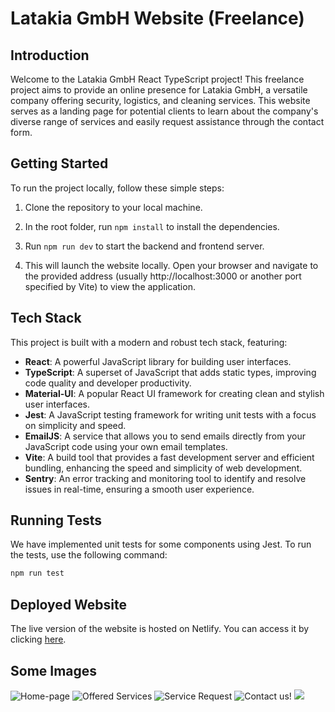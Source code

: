 # Latakia GmbH Website (Freelance)

## Introduction

Welcome to the Latakia GmbH React TypeScript project! This freelance project aims to provide an online presence for Latakia GmbH, a versatile company offering security, logistics, and cleaning services. This website serves as a landing page for potential clients to learn about the company's diverse range of services and easily request assistance through the contact form.

## Getting Started

To run the project locally, follow these simple steps:

1. Clone the repository to your local machine.
 
2. In the root folder, run `npm install` to install the dependencies.

4. Run `npm run dev` to start the backend and frontend server.
 
5. This will launch the website locally. Open your browser and navigate to the provided address (usually http://localhost:3000 or another port specified by Vite) to view the application.

## Tech Stack

This project is built with a modern and robust tech stack, featuring:

- **React**: A powerful JavaScript library for building user interfaces.
- **TypeScript**: A superset of JavaScript that adds static types, improving code quality and developer productivity.
- **Material-UI**: A popular React UI framework for creating clean and stylish user interfaces.
- **Jest**: A JavaScript testing framework for writing unit tests with a focus on simplicity and speed.
- **EmailJS**: A service that allows you to send emails directly from your JavaScript code using your own email templates.
- **Vite**: A build tool that provides a fast development server and efficient bundling, enhancing the speed and simplicity of web development.
- **Sentry**: An error tracking and monitoring tool to identify and resolve issues in real-time, ensuring a smooth user experience.


## Running Tests

We have implemented unit tests for some components using Jest. To run the tests, use the following command:

```bash
npm run test
```

## Deployed Website
The live version of the website is hosted on Netlify. You can access it by clicking [here](https://latakia-gmbh.netlify.app/).

## Some Images

![Home-page](https://github.com/Ameer-Alaswad/Freelance-App/assets/17381734/84cfc156-09f6-44ee-a8c4-fe6ad6a52e72)
![Offered Services](https://github.com/Ameer-Alaswad/Freelance-App/assets/17381734/725c1935-aa54-4c3d-b8a5-cedc97e2d058)
![Service Request](https://github.com/Ameer-Alaswad/Freelance-App/assets/17381734/7cc28ac5-7b60-4c85-9b3b-2c3899834d03)
![Contact us!](https://github.com/Ameer-Alaswad/Freelance-App/assets/17381734/9507deb2-388c-43a1-a655-29221e2de9ad)
![](https://github.com/Ameer-Alaswad/Freelance-App/assets/17381734/7f49d007-4b84-4fa6-99c0-e55dc51dd0e2)



